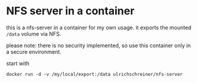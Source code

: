 # NFS server in a container

this is a nfs-server in a container for my own usage. it exports the mounted `/data` volume via NFS.

please note: there is no security implemented, so use this container only in a secure environment.

start with
```
docker run -d -v /my/local/export:/data ulrichschreiner/nfs-server
```

